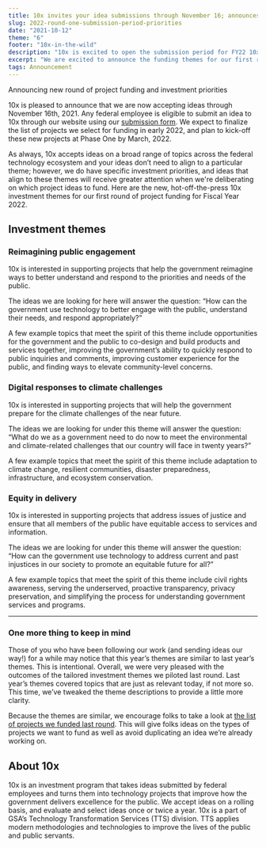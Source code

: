 ```yaml
---
title: 10x invites your idea submissions through November 16; announces FY22 themes
slug: 2022-round-one-submission-period-priorities
date: "2021-10-12"
theme: "6"
footer: "10x-in-the-wild"
description: "10x is excited to open the submission period for FY22 10x pitches."
excerpt: "We are excited to announce the funding themes for our first round of idea submissions in FY22."
tags: Announcement
---
```


<p class="usa-intro">  
    Announcing new round of project funding and investment priorities
</p>

 10x is pleased to announce that we are now accepting ideas through November 16th, 2021. Any federal employee is eligible to submit an idea to 10x through our website using our <a class="usa-link usa-link--external" rel="noreferrer" href="https://feedback.gsa.gov/jfe/form/SV_1Im8dTPnjnV3HpP">submission form</a>. We expect to finalize the list of projects we select for funding in early 2022, and plan to kick-off these new projects at Phase One by March, 2022.

As always, 10x accepts ideas on a broad range of topics across the federal technology ecosystem and your ideas don’t need to align to a particular theme; however, we do have specific investment priorities, and ideas that align to these themes will receive greater attention when we're deliberating on which project ideas to fund. Here are the new, hot-off-the-press 10x investment themes for our first round of project funding for Fiscal Year 2022. 

## Investment themes

### Reimagining public engagement

10x is interested in supporting projects that help the government reimagine ways to better understand and respond to the priorities and needs of the public.

The ideas we are looking for here will answer the question: “How can the government use technology to better engage with the public, understand their needs, and respond appropriately?”

A few example topics that meet the spirit of this theme include opportunities for the government and the public to co-design and build products and services together, improving the government’s ability to quickly respond to public inquiries and comments, improving customer experience for the public, and finding ways to elevate community-level concerns.

### Digital responses to climate challenges

10x is interested in supporting projects that will help the government prepare for the climate challenges of the near future. 

The ideas we are looking for under this theme will answer the question: “What do we as a government need to do now to meet the environmental and climate-related challenges that our country will face in twenty years?”

A few example topics that meet the spirit of this theme include adaptation to climate change, resilient communities, disaster preparedness, infrastructure, and ecosystem conservation.

### Equity in delivery

10x is interested in supporting projects that address issues of justice and ensure that all members of the public have equitable access to services and information. 

The ideas we are looking for under this theme will answer the question: “How can the government use technology to address current and past injustices in our society to promote an equitable future for all?” 

A few example topics that meet the spirit of this theme include civil rights awareness, serving the underserved, proactive transparency, privacy preservation, and simplifying the process for understanding government services and programs.

----

### One more thing to keep in mind

Those of you who have been following our work (and sending ideas our way!) for a while may notice that this year’s themes are similar to last year’s themes. This is intentional. Overall, we were very pleased with the outcomes of the tailored investment themes we piloted last round. Last year’s themes covered topics that are just as relevant today, if not more so. This time, we’ve tweaked the theme descriptions to provide a little more clarity.

Because the themes are similar, we encourage folks to take a look at [the list of projects we funded last round](https://10x.gsa.gov/posts/2021-selected-projects/). This will give folks ideas on the types of projects we want to fund as well as avoid duplicating an idea we’re already working on.

## About 10x

10x is an investment program that takes ideas submitted by federal employees and turns them into technology projects that improve how the government delivers excellence for the public. We accept ideas on a rolling basis, and evaluate and select ideas once or twice a year. 10x is a part of GSA’s Technology Transformation Services (TTS) division. TTS applies modern methodologies and technologies to improve the lives of the public and public servants.
